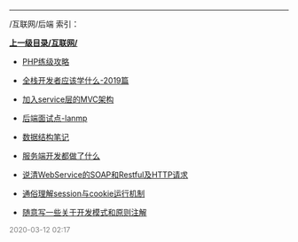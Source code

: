 
----

/互联网/后端 索引：


**[上一级目录/互联网/](/互联网/)**

- [PHP练级攻略](/互联网/后端/PHP练级攻略)

- [全栈开发者应该学什么-2019篇](/互联网/后端/全栈开发者应该学什么-2019篇)

- [加入service层的MVC架构](/互联网/后端/加入service层的MVC架构)

- [后端面试点-lanmp](/互联网/后端/后端面试点-lanmp)

- [数据结构笔记](/互联网/后端/数据结构笔记)

- [服务端开发都做了什么](/互联网/后端/服务端开发都做了什么)

- [说清WebService的SOAP和Restful及HTTP请求](/互联网/后端/说清WebService的SOAP和Restful及HTTP请求)

- [通俗理解session与cookie运行机制](/互联网/后端/通俗理解session与cookie运行机制)

- [随意写一些关于开发模式和原则注解](/互联网/后端/随意写一些关于开发模式和原则注解)


<font size=2 color='grey'> 2020-03-12 02:17 </font>